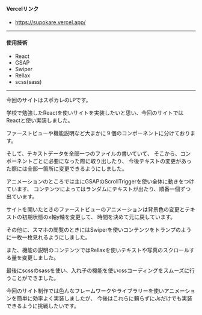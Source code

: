 #### Vercelリンク
* https://supokare.vercel.app/
---
#### 使用技術
* React
* GSAP
* Swiper
* Rellax
* scss(sass)
---
今回のサイトはスポカレのLPです。

学校で勉強したReactを使いサイトを実装したいと思い、今回のサイトではReactと使い実装しました。

ファーストビューや機能説明など大まかに９個のコンポーネントに分けております。

そして、テキストデータを全部一つのファイルの書いていて、
そこから、コンポーネントごとに必要になった際に取り出したり、
今後テキストの変更があった際には全部一箇所に変更できるようにしました。

アニメーションのところでは主にGSAPのScrollTriggerを使い全体に動きをつけています、
コンテンツによってはランダムにテキストが出たり、順番一個ずつ出ています。

サイトを開いたときのファーストビューのアニメーションは背景色の変更とテキストの初期状態のx軸y軸を変更して、
時間を決めて元に戻しています。

その他に、スマホの閲覧のときにはSwiperを使いコンテンツをトランプのように一枚一枚見れるようにしました。

また、機能の説明のコンテンツではRellaxを使いテキストや写真のスクロールする量を変更しました。

最後にscssのsassを使い、入れ子の機能を使いcssコーディングをスムーズに行うことができました。

今回のサイト制作では色んなフレームワークやライブラリーを使いアニメーションを簡単に効率よく実装しましたが、
今後はこれらに頼らずにJsだけでも実装できるように挑戦したいです。

